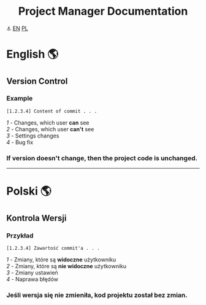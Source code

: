 <h1 align='center'>Project Manager Documentation</h1>

:anchor: [EN](#english) [PL](#pl)

# English :earth_americas:

## Version Control
 
### **Example**
 
    [1.2.3.4] Content of commit . . .

*1* - Changes, which user **can** see  
*2* - Changes, which user **can't** see  
*3* - Settings changes  
*4* - Bug fix

### If version doesn't change, then the project code is unchanged.

---

# Polski :earth_americas:

## Kontrola Wersji

### **Przykład**

    [1.2.3.4] Zawartość commit'a . . .

*1* - Zmiany, które są **widoczne** użytkowniku    
*2* - Zmiany, które są **nie widoczne** użytkowniku  
*3* - Zmiany ustawień  
*4* - Naprawa błędów

### Jeśli wersja się nie zmieniła, kod projektu został bez zmian.
